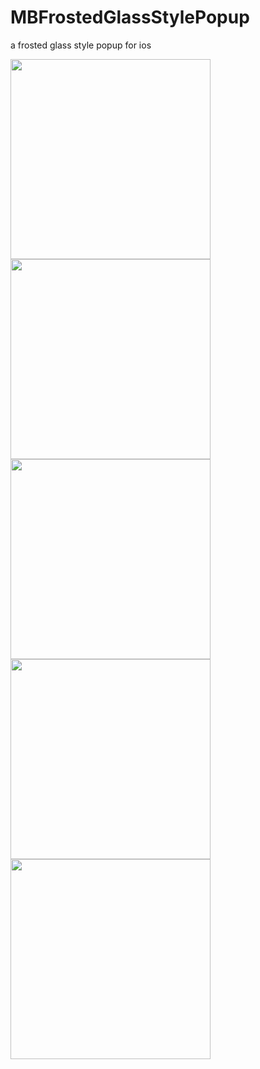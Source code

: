 MBFrostedGlassStylePopup
========================

a frosted glass style popup for ios

<img width="320" src="http://raw.github.com/liuzhitao2000/MBFrostedGlassStylePopup/dev/MBFrostedGlassStylePopupDemo/example/home.png" />

<img width="320" src="http://raw.github.com/liuzhitao2000/MBFrostedGlassStylePopup/dev/MBFrostedGlassStylePopupDemo/example/show_1.png" />

<img width="320" src="http://raw.github.com/liuzhitao2000/MBFrostedGlassStylePopup/dev/MBFrostedGlassStylePopupDemo/example/show_2.png" />

<img width="320" src="http://raw.github.com/liuzhitao2000/MBFrostedGlassStylePopup/dev/MBFrostedGlassStylePopupDemo/example/show_3.png" />

<img width="320" src="http://raw.github.com/liuzhitao2000/MBFrostedGlassStylePopup/dev/MBFrostedGlassStylePopupDemo/example/show_4.png" />



